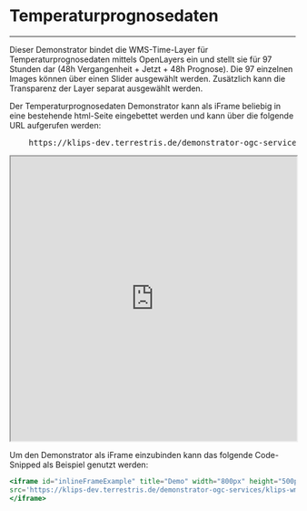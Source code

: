 # Temperaturprognosedaten
***

Dieser Demonstrator bindet die WMS-Time-Layer für Temperaturprognosedaten mittels OpenLayers ein und stellt sie für 97 Stunden dar (48h Vergangenheit + Jetzt + 48h Prognose). Die 97 einzelnen Images können über einen Slider ausgewählt werden. Zusätzlich kann die Transparenz der Layer separat ausgewählt werden.

Der Temperaturprognosedaten Demonstrator kann als iFrame beliebig in eine bestehende html-Seite eingebettet werden und kann über die folgende URL aufgerufen werden:

<pre>
    <a>https://klips-dev.terrestris.de/demonstrator-ogc-services/klips-wmts-demo/</a>
</pre>

<iframe id="inlineFrameExample" title="Demo" width="100%" height="500px"
src='https://klips-dev.terrestris.de/demonstrator-ogc-services/klips-wmts-demo/'>
</iframe>

Um den Demonstrator als iFrame einzubinden kann das folgende Code-Snipped als Beispiel genutzt werden:

```jsx
<iframe id="inlineFrameExample" title="Demo" width="800px" height="500px"
src='https://klips-dev.terrestris.de/demonstrator-ogc-services/klips-wmts-demo/'>
</iframe>
```